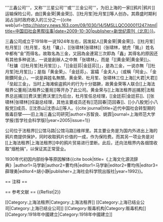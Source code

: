 '''三鑫公司'''，又称'''三星公司'''或'''三金公司'''，为旧上海的一家[[鸦片|鸦片]]运输保险公司，由[[黄金荣|黄金荣]]、[[杜月笙|杜月笙]]等人创办。其鼎盛时期利润占当时政府收入的三分之一<ref>{{cite web|url=http://history.news.163.com/09/1030/14/5MSLLQCO00011247.html|title=中国旧社会黑帮往事|date=2009-10-30|publisher=新世纪周刊（北京）}}</ref>。

三鑫公司成立于1918年<ref group="注">一说1924年左右</ref>，因发起人[[黄金荣|黄金荣]]、[[杜月笙|杜月笙]]（杜月笙，名杜「镛」）、[[张啸林|张啸林]]（张啸林，號虎「銘」）姓名中都有“金”而得名，故取名為三金，又因為金連寫三次即為「鑫」<ref group="注">其得名的原因还有其他多种说法，一说是創辦人之中無「张啸林」，而是「[[黄金荣|黄金荣]]」、「杜镛（[[杜月笙|杜月笙]]）」、「[[金廷荪|金廷荪]]」，是為三金，一说亦無「[[杜月笙|杜月笙]]」；是指「黄金荣」、「金廷荪」、富孀「金夫人」（或稱「阿金」、「金剛鑽阿金」）。一说是與姓名無關，黄金荣、杜月笙、张啸林三位上海[[大君|大君]]「垒起三金」</ref>，当时上海滩偷盗鸦片的行为十分猖獗，故黄金荣等人联合[[上海法租界公董局|法租界公董局]]等开办了此公司。黄金荣与[[上海法租界巡捕房|法租界总巡捕]][[费沃里|费沃里]]为后台，杜月笙任总经理，[[金廷荪|金廷荪]]、[[张啸林|张啸林]]任副总经理，其他主要成员还有[[范回春|范回春]]、[[小八股党|小八股党]]成员、[[沈杏山|沈杏山]]等人。<ref name="snu">{{cite journal|title=近代中国社会转型期的贩毒巨擘——旧上海三鑫公司研究|author=苏智良、姚霏|journal=上海师范大学学报(哲学社会科学版)|year=2005|issue=1}}</ref>

公司位于法租界[[公馆马路|公馆马路]]维祥里。其主要业务是为国内外进出上海的鸦片商提供保护，同时收取鸦片价值的一成，作为保险费。而其另一项业务是对[[上海法租界|上海法租界]]中的鸦片贸易进行垄断。此后，还向法租界内各烟馆收取“烟枪捐”，以保证其正常营业<ref name="snu" />。

1930年代初因内部纷争等原因解体<ref>{{cite book|title=《上海文化源流辞典》|author1=马学新|author2=曹均伟|editor1=马学新|editor2=曹均伟|editor3=薛理勇|editor4=胡小静|publisher=上海社会科学院出版社|year=1992}}</ref>。

== 注释 ==
<small><references group="注" /></small>

== 参考文献 ==
{{Reflist|2}}

[[Category:上海法租界|Category:上海法租界]]
[[Category:上海已结业公司|Category:上海已结业公司]]
[[Category:贩毒机构|Category:贩毒机构]]
[[Category:1918年中國建立|Category:1918年中國建立]]